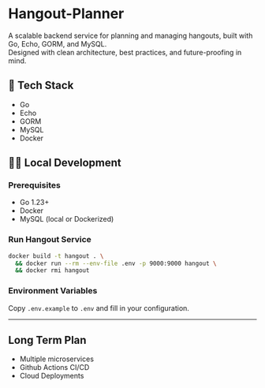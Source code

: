 # Hangout-Planner

A scalable backend service for planning and managing hangouts, built with Go, Echo, GORM, and MySQL.  
Designed with clean architecture, best practices, and future-proofing in mind.

## 🚀 Tech Stack

- Go
- Echo
- GORM
- MySQL
- Docker

## 🏃‍♂️ Local Development

### Prerequisites

- Go 1.23+
- Docker
- MySQL (local or Dockerized)

### Run Hangout Service

```sh
docker build -t hangout . \
  && docker run --rm --env-file .env -p 9000:9000 hangout \
  && docker rmi hangout
```

### Environment Variables

Copy `.env.example` to `.env` and fill in your configuration.

---

## Long Term Plan

- Multiple microservices
- Github Actions CI/CD
- Cloud Deployments

